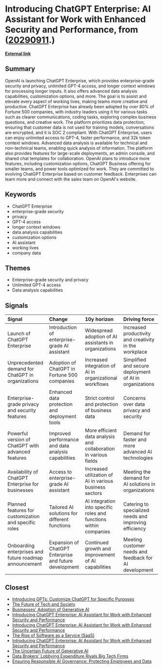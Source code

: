 # __Introducing ChatGPT Enterprise: AI Assistant for Work with Enhanced Security and Performance__, from ([20290911](https://kghosh.substack.com/p/20290911).)

__[External link](https://openai.com/blog/introducing-chatgpt-enterprise)__



## Summary

OpenAI is launching ChatGPT Enterprise, which provides enterprise-grade security and privacy, unlimited GPT-4 access, and longer context windows for processing longer inputs. It also offers advanced data analysis capabilities, customization options, and more. The goal is to assist and elevate every aspect of working lives, making teams more creative and productive. ChatGPT Enterprise has already been adopted by over 80% of Fortune 500 companies, with industry leaders using it for various tasks such as clearer communications, coding tasks, exploring complex business questions, and creative work. The platform prioritizes data protection, ensuring that customer data is not used for training models, conversations are encrypted, and it is SOC 2 compliant. With ChatGPT Enterprise, users can enjoy unlimited access to GPT-4, faster performance, and 32k token context windows. Advanced data analysis is available for technical and non-technical teams, enabling quick analysis of information. The platform also provides features for large-scale deployments, an admin console, and shared chat templates for collaboration. OpenAI plans to introduce more features, including customization options, ChatGPT Business offering for smaller teams, and power tools optimized for work. They are committed to evolving ChatGPT Enterprise based on customer feedback. Enterprises can learn more and connect with the sales team on OpenAI's website.

## Keywords

* ChatGPT Enterprise
* enterprise-grade security
* privacy
* GPT-4 access
* longer context windows
* data analysis capabilities
* customization options
* AI assistant
* working lives
* company data

## Themes

* Enterprise-grade security and privacy
* Unlimited GPT-4 access
* Data analysis capabilities

## Signals

| Signal                                                 | Change                                                 | 10y horizon                                                       | Driving force                                           |
|:-------------------------------------------------------|:-------------------------------------------------------|:------------------------------------------------------------------|:--------------------------------------------------------|
| Launch of ChatGPT Enterprise                           | Introduction of enterprise-grade AI assistant          | Widespread adoption of AI assistants in organizations             | Increased productivity and creativity in the workplace  |
| Unprecedented demand for ChatGPT in organizations      | Adoption of ChatGPT in Fortune 500 companies           | Increased integration of AI in organizational workflows           | Simplified and secure deployment of AI in organizations |
| Enterprise-grade privacy and security features         | Enhanced data protection and deployment tools          | Strict control and protection of business data                    | Concerns over data privacy and security                 |
| Powerful version of ChatGPT with advanced features     | Improved performance and data analysis capabilities    | More efficient data analysis and collaboration in various fields  | Demand for faster and more advanced AI technologies     |
| Availability of ChatGPT Enterprise for businesses      | Access to enterprise-grade AI assistant                | Increased utilization of AI in various business sectors           | Meeting the demand for AI solutions in organizations    |
| Planned features for customization and specific roles  | Tailored AI solutions for different functions          | AI integration into specific roles and functions within companies | Catering to specialized needs and improving efficiency  |
| Onboarding enterprises and future roadmap announcement | Expansion of ChatGPT Enterprise and future development | Continued growth and improvement of AI capabilities               | Meeting customer needs and feedback for AI development  |

## Closest

* [Introducing GPTs: Customize ChatGPT for Specific Purposes](f9b73418962acd66fb1ae29b21d7f943)
* [The Future of Tech and Society](074f7e40545f4b8edc9bdefa00b02f7b)
* [Businesses' Adoption of Generative AI](767b74c90576473294b2c47568c0e355)
* [Introducing ChatGPT Enterprise: AI Assistant for Work with Enhanced Security and Performance](27a26e2b76fde5dedcd97e68fd50b852)
* [Introducing ChatGPT Enterprise: AI Assistant for Work with Enhanced Security and Performance](27a26e2b76fde5dedcd97e68fd50b852)
* [The Rise of Software as a Service (SaaS)](62f0c80f0091e9b15465cd516137b05e)
* [Introducing ChatGPT Enterprise: AI Assistant for Work with Enhanced Security and Performance](27a26e2b76fde5dedcd97e68fd50b852)
* [The Uncertain Future of Generative AI](f35afe43c2e3b465b8ed4b00023cb0ac)
* [Data Brokers' Lobbying Expenditure Rivals Big Tech Firms](8bc87c35679e6c4bea07f47e1c503d58)
* [Ensuring Responsible AI Governance: Protecting Employees and Data](d4390e62256a0c3c19306c1ebc3ffb5b)